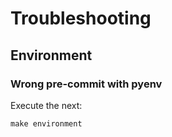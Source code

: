 <!-- Space: ansible-role-activemq -->
<!-- Title: Troubleshooting -->

# Troubleshooting

## Environment

### Wrong pre-commit with pyenv

Execute the next:

```{.bash}
make environment
```
